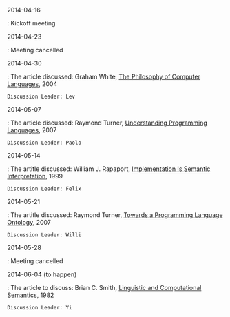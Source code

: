 2014-04-16

:   Kickoff meeting

2014-04-23

:   Meeting cancelled

2014-04-30

:   The article discussed: Graham White, [The Philosophy of Computer
    Languages](Articles/Graham-White_ThePhilosophyOfComputerLanguages_2004.pdf),
    2004
     
    Discussion Leader: Lev

2014-05-07

:   The article discussed: Raymond Turner, [Understanding Programming
    Languages](Articles/Raymond-Turner_UnderstandingProgrammingLanguages_2007.pdf),
    2007
     
    Discussion Leader: Paolo

2014-05-14

:   The artitle discussed: William J. Rapaport, [Implementation Is Semantic
    Interpretation](Articles/Articles/William-J-Rapaport_ImplementationIsSemanticInterpretation_1999.pdf),
    1999
  
    Discussion Leader: Felix

2014-05-21

:   The artitle discussed: Raymond Turner, [Towards a Programming Language
    Ontology](Articles/Raymond-Turner_TowardsAProgrammingLanguageOntology_2007.pdf),
    2007

    Discussion Leader: Willi

2014-05-28

:   Meeting cancelled

2014-06-04 (to happen)

:   The article to discuss: Brian C. Smith, [Linguistic and Computational
    Semantics](Articles/Brian-Cantwell-Smith_LinguisticAndComputationalSemantics.pdf_1982.pdf),
    1982

    Discussion Leader: Yi
